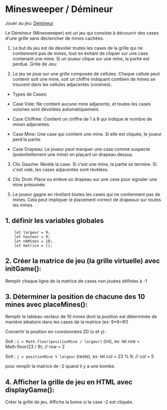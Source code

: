 # Minesweeper / Démineur

Jouer au jeu: [Demineur](https://jeu-du-demineur.netlify.app/)


Le Démineur (Minesweeper) est un jeu qui consiste à découvrir des cases d'une grille sans déclencher de mines cachées.


1. Le but du jeu est de dévoiler toutes les cases de la grille qui ne contiennent pas de mines, tout en évitant de cliquer sur une case contenant une mine. Si un joueur clique sur une mine, la partie est perdue.
Grille de Jeu:

2. Le jeu se joue sur une grille composée de cellules. Chaque cellule peut contenir soit une mine, soit un chiffre indiquant combien de mines se trouvent dans les cellules adjacentes (voisines).

* Types de Cases:

- Case Vide: Ne contient aucune mine adjacente, et toutes les cases voisines sont dévoilées automatiquement.

- Case Chiffrée: Contient un chiffre de 1 à 8 qui indique le nombre de mines adjacentes.

- Case Mine: Une case qui contient une mine. Si elle est cliquée, le joueur perd la partie.

- Case Drapeau: Le joueur peut marquer une case comme suspecte (potentiellement une mine) en plaçant un drapeau dessus.


3. Clic Gauche: Révèle la case. Si c'est une mine, la partie se termine. Si c'est vide, les cases adjacentes sont révélées.

4. Clic Droit: Place ou enlève un drapeau sur une case pour signaler une mine présumée.

5. Le joueur gagne en révélant toutes les cases qui ne contiennent pas de mines. Cela peut impliquer le placement correct de drapeaux sur toutes les mines.


## 1. définir les variables globales 

```
    let largeur = 9;
    let hauteur = 9;
    let nbMines = 10;
    let matrice = [];
```


## 2. Créer la matrice de jeu (la grille virtuelle) avec initGame(): 

Remplir chaque ligne de la matrice de cases non jouées définies à -1 


## 3. Déterminer la position de chacune des 10 mines avec placeMines():

Remplir le tableau vecteur de 10 mines dont la position est déterminée de manière aléatoire dans les cases de la matrice (ex: 9*9=81)

Convertir la position en coordonnées 2D (x et y) : 

Soit : `i = Math.floor(positionMine / largeur)` (int), ex: let row = Math.floor(23 / 9); // row = 2

Soit : `j = positionMine % largeur` (reste), ex: let col = 23 % 9; // col = 5

pour remplir la matrice de -2 quand il y a une bombe.


## 4. Afficher la grille de jeu en HTML avec displayGame(): 

Créer la grille de jeu. Affiche la bome si la case -2 est cliquée. 


